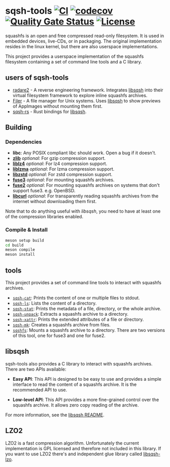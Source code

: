 # sqsh-tools [![CI](https://github.com/Gottox/libsqsh/actions/workflows/ci.yaml/badge.svg)](https://github.com/Gottox/libsqsh/actions/workflows/ci.yaml) [![codecov](https://codecov.io/github/Gottox/sqsh-tools/graph/badge.svg?token=AM5COPDMH0)](https://codecov.io/github/Gottox/sqsh-tools) [![Quality Gate Status](https://sonarcloud.io/api/project_badges/measure?project=Gottox_libsqsh&metric=alert_status)](https://sonarcloud.io/summary/new_code?id=Gottox_libsqsh) [![License](https://img.shields.io/badge/License-BSD_2--Clause-orange.svg)](https://opensource.org/licenses/BSD-2-Clause)

squashfs is an open and free compressed read-only filesystem. It is used in
embedded devices, live-CDs, or in packaging. The original implementation
resides in the linux kernel, but there are also userspace implementations.

This project provides a userspace implementation of the squashfs filesystem
containing a set of command line tools and a C library.

## users of sqsh-tools

* [radare2](https://www.radare.org/) - A reverse engineering framework.
  Integrates [libsqsh](./libsqsh/README.md) into their virtual filesystem
  framework to explore inline squashfs archives.
* [Filer](https://github.com/probonopd/Filer) - A file manager for Unix systems.
  Uses [libsqsh](./libsqsh/README.md) to show previews of AppImages without
  mounting them first.
* [sqsh-rs](https://github.com/Dr-Emann/sqsh-rs) - Rust bindings for [libsqsh](./libsqsh/README.md).

## Building

### Dependencies

* **libc**: Any POSIX compliant libc should work. Open a bug if it doesn't.
* [**zlib**](https://zlib.net/) *optional*: For gzip compression support.
* [**liblz4**](https://lz4.org/) *optional*: For lz4 compression support.
* [**liblzma**](https://tukaani.org/xz) *optional*: For lzma compression support.
* [**libzstd**](https://facebook.github.io/zstd/) *optional*: For zstd compression
  support.
* [**fuse3**](https://libfuse.github.io/) *optional*: For mounting squashfs
  archives.
* [**fuse2**](https://libfuse.github.io/) *optional*: For mounting squashfs 
  archives on systems that don't support fuse3. e.g. OpenBSD.
* [**libcurl**](https://curl.se/) *optional*: For transparently reading squashfs
  archives from the internet without downloading them first.

Note that to do anything useful with *libsqsh*, you need to have at least one of the
compression libraries enabled.

### Compile & Install

```bash
meson setup build
cd build
meson compile
meson install
```

## tools

This project provides a set of command line tools to interact with squashfs
archives.

* [`sqsh-cat`](./tools/man/sqsh-cat.1.in): Prints the content of one or 
  multiple files to stdout.
* [`sqsh-ls`](./tools/man/sqsh-ls.1.in): Lists the content of a directory.
* [`sqsh-stat`](./tools/man/sqsh-stat.1.in): Prints the metadata of a file,
  directory, or the whole archive.
* [`sqsh-unpack`](./tools/man/sqsh-unpack.1.in): Extracts a squashfs archive to
  a directory.
* [`sqsh-xattr`](./tools/man/sqsh-xattr.1.in): Prints the extended attributes of
  a file or directory.
* [`sqsh-mk`](./tools/man/sqsh-mk.1.in): Creates a squashfs archive from files.
* [`sqshfs`](./tools/man/sqshfs.1.in): Mounts a squashfs archive to a directory.
  There are two versions of this tool, one for fuse3 and one for fuse2.

## libsqsh

sqsh-tools also provides a C library to interact with squashfs archives. There are two APIs
available:

* **Easy API**: This API is designed to be easy to use and provides a
  simple interface to read the content of a squashfs archive. It is the
  recommended API to use.

* **Low-level API**: This API provides a more fine-grained control over the
  squashfs archive. It allows zero copy reading of the archive.

For more information, see the [libsqsh README](./libsqsh/README.md).

## LZO2

LZO2 is a fast compression algorithm. Unfortunately the current implementation
is GPL licensed and therefore not included in this library. If you want to use 
LZO2 there's and independent glue library called [libsqsh-lzo](https://github.com/Gottox/libsqsh-lzo).

